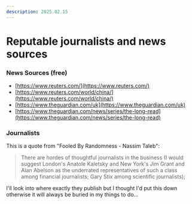 ```yaml
---
description: 2025.02.15
---
```


# Reputable journalists and news sources

### News Sources (free)

* [https://www.reuters.com/](https://www.reuters.com/)
* [https://www.reuters.com/world/china/](https://www.reuters.com/world/china/)
* [https://www.theguardian.com/uk](https://www.theguardian.com/uk)
* [https://www.theguardian.com/news/series/the-long-read](https://www.theguardian.com/news/series/the-long-read)

### Journalists

This is a quote from "Fooled By Randomness - Nassim Taleb":

> There are hordes of thoughtful journalists in the business (I would suggest London's Anatole Kaletsky and New York's Jim Grant and Alan Abelson as the underrated representatives of such a class among financial journalists; Gary Stix among scientific journalists);

I'll look into where exactly they publish but I thought I'd put this down otherwise it will always be buried in my things to do...

